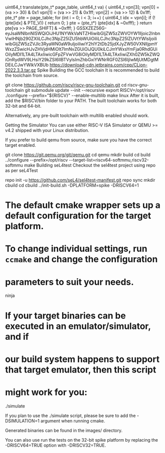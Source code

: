 uint64_t translate(pte_t* page_table, uint64_t va) {
    uint64_t vpn[3];
    vpn[0] = (va >> 30) & 0x1    vpn[1] = (va >> 21) & 0x1ff;
    vpn[2] = (va >> 12) & 0x1ff;
    pte_t* pte = page_table;
    for (int i = 0; i < 3; i++) {
        uint64_t idx = vpn[i];
        if (!(pte[idx] & PTE_V)) {
            return 0;
        }
        pte = (pte_t*) (pte[idx] & ~0xfff);
    }
    return pte[va >> PAGE_SHIFT] & ~0xfff;
}
GSSXZEZ56G-eyJsaWNlbnNlSWQiOiJHU1NYWkVaNTZHIiwibGljZW5zZWVOYW1lIjoic2lnbnVwIHNjb290ZXIiLCJhc3NpZ25lZU5hbWUiOiIiLCJhc3NpZ25lZUVtYWlsIjoiIiwibGljZW5zZVJlc3RyaWN0aW9uIjoiIiwiY2hlY2tDb25jdXJyZW50VXNlIjpmYWxzZSwicHJvZHVjdHMiOlt7ImNvZGUiOiJQU0kiLCJmYWxsYmFja0RhdGUiOiIyMDI1LTA4LTAxIiwicGFpZFVwVG8iOiIyMDI1LTA4LTAxIiwiZXh0ZW5kZWQiOnRydWV9LHsiY29kZSI6IlBTVyIsImZhbGxiYWNrRGF0ZSI6IjIwMjUtMDgtMDEiLCJwYWlkVXBUb
https://download-cdn.jetbrains.com/cpp/CLion-2022.3.3.tar.gz
Spike
Building the GCC toolchain
It is recommended to build the toolchain from source.

 git clone https://github.com/riscv/riscv-gnu-toolchain.git
 cd riscv-gnu-toolchain
 git submodule update --init --recursive
 export RISCV=/opt/riscv
 ./configure --prefix="${RISCV}" --enable-multilib
 make linux
After it is built, add the $RISCV/bin folder to your PATH. The built toolchain works for both 32-bit and 64-bit.

Alternatively, any pre-built toolchain with multilib enabled should work.

Getting the Simulator
You can use either RISC-V ISA Simulator or QEMU >= v4.2 shipped with your Linux distribution.

If you prefer to build qemu from source, make sure you have the correct target enabled.

git clone https://git.qemu.org/git/qemu.git
cd qemu
mkdir build
cd build
../configure --prefix=/opt/riscv --target-list=riscv64-softmmu,riscv32-softmmu
make
Building seL4test
Checkout the sel4test project using repo as per seL4Test

repo init -u https://github.com/seL4/sel4test-manifest.git
repo sync
mkdir cbuild
cd cbuild
../init-build.sh -DPLATFORM=spike -DRISCV64=1
# The default cmake wrapper sets up a default configuration for the target platform.
# To change individual settings, run `ccmake` and change the configuration
# parameters to suit your needs.
ninja
# If your target binaries can be executed in an emulator/simulator, and if
# our build system happens to support that target emulator, then this script
# might work for you:
./simulate

If you plan to use the ./simulate script, please be sure to add the -DSIMULATION=1 argument when running cmake.

Generated binaries can be found in the images/ directory.

You can also use run the tests on the 32-bit spike platform by replacing the -DRISCV64=TRUE option with -DRISCV32=TRUE.
